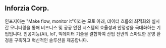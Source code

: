## Inforzia Corp.

인포지아는 "Make flow, monitor it"이라는 모토 아래, 데이터 흐름의 최적화와 실시간 모니터링을 통해 비즈니스 및 공공 안전 시스템의 효율성과 안정성을 극대화하는 기업입니다. 인공지능(AI), IoT, 빅데이터 기술을 결합하여 산업 전반의 스마트한 운영 환경을 구축하고 혁신적인 솔루션을 제공합니다.

